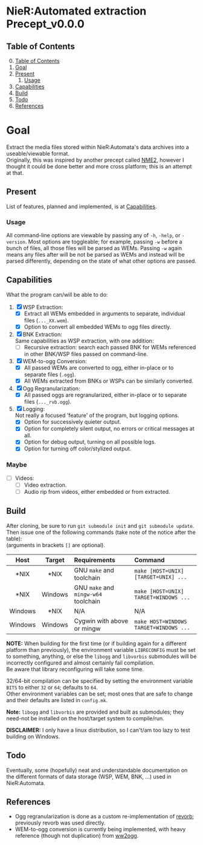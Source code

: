 # NieR:Automated extraction Precept_v0.0.0

## Table of Contents
0. [Table of Contents](#table-of-contents)
1. [Goal](#goal)
2. [Present](#present)
   1. [Usage](#usage)
3. [Capabilities](#capabilities)
4. [Build](#build)
5. [Todo](#todo)
6. [References](#references)

# Goal  
Extract the media files stored within NieR:Automata's data archives into a
useable/viewable format.  
Originally, this was inspired by another precept called [NME2][NME2], however I
thought it could be done better and more cross platform; this is an attempt at
that.

## Present  
List of features, planned and implemented, is at [Capabilities](#capabilities).

### Usage  
All command-line options are viewable by passing any of `-h`, `-help`, or
`-version`.  Most options are toggleable; for example, passing `-w` before a
bunch of files, all those files will be parsed as WEMs. Passing `-w` again
means any files after will be not be parsed as WEMs and instead will be parsed
differently, depending on the state of what other options are passed.

## Capabilities
What the program can/will be able to do:
1. &#9746; WSP Extraction:  
   * &#9746; Extract all WEMs embedded in arguments to separate, individual
     files (`..._XX.wem`).  
   * &#9746; Option to convert all embedded WEMs to ogg files directly.  
2. &#9746; BNK Extraction:  
    Same capabilities as WSP extraction, with one addition:  
   * &#9744; Recursive extraction: search each passed BNK for WEMs
     referenced in other BNK/WSP files passed on command-line.  
3. &#9746; WEM-to-ogg Conversion:  
   * &#9746; All passed WEMs are converted to ogg, either in-place or to
     separate files (`.ogg`).  
   * &#9746; All WEMs extracted from BNKs or WSPs can be similarly converted.  
4. &#9746; Ogg Regranularization:  
    * &#9746; All passed oggs are regranularized, either in-place or to
      separate files (`..._rvb.ogg`).  
5. &#9746; Logging:  
   Not really a focused 'feature' of the program, but logging options.  
    * &#9746; Option for successively quieter output.  
    * &#9746; Option for completely silent output, no errors or critical
      messages at all.  
    * &#9746; Option for debug output, turning on all possible logs.  
    * &#9746; Option for turning off color/stylized output.  

### Maybe
* &#9744; Videos:  
   * &#9744; Video extraction.  
   * &#9744; Audio rip from videos, either embedded or from extracted.  

## Build  
After cloning, be sure to run `git submodule init` and `git submodule update`.  
Then issue one of the following commands (take note of the notice after the
table):  
(arguments in brackets `[]` are optional).

|Host   |Target |Requirements                        |Command|
|:---:  |:---:  |:---                                |:---|
|\*NIX  |\*NIX  |GNU `make` and toolchain            |`make [HOST=UNIX] [TARGET=UNIX] ...`|
|\*NIX  |Windows|GNU `make` and `mingw-w64` toolchain|`make [HOST=UNIX] TARGET=WINDOWS ...`|
|Windows|\*NIX  |N/A|N/A|
|Windows|Windows|Cygwin with above or mingw          |`make HOST=WINDOWS TARGET=WINDOWS ...`|

**NOTE:** When building for the first time (or if building again for a
different platform than previously), the environment variable `LIBRECONFIG`
must be set to something, anything, or else the `libogg` and `libvorbis`
submodules will be incorrectly configured and almost certainly fail
compilation.  
Be aware that library reconfiguring will take some time.

32/64-bit compilation can be specified by setting the environment variable
`BITS` to either `32` or `64`; defaults to `64`.  
Other environment variables can be set; most ones that are safe to change and
their defaults are listed in `config.mk`.  

**Note:** `libogg` and `libvorbis` are provided and built as submodules; they
need-not be installed on the host/target system to compile/run.  

**DISCLAIMER:** I only have a linux distribution, so I can't/am too lazy to
test building on Windows.  

## Todo  
Eventually, some (hopefully) neat and understandable documentation on the
different formats of data storage (WSP, WEM, BNK, ...) used in NieR:Automata.

## References  
* Ogg regranularization is done as a custom re-implementation of
  [revorb][revorb]; previously revorb was used directly.
* WEM-to-ogg conversion is currently being implemented, with heavy reference
  (though not duplication) from [ww2ogg][ww2ogg].

[NME2]:https://github.com/TypeA2/NME2
[ww2ogg]:https://github.com/hcs64/ww2ogg
[revorbc]:https://github.com/bowtoes/revorbc
[revorb]:http://yirkha.fud.cz/progs/foobar2000/revorb.cpp
